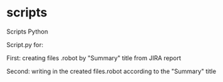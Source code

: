 # scripts
Scripts Python

Script.py for:

First: creating files .robot by "Summary" title from JIRA report

Second: writing in the created files.robot according to the "Summary" title
